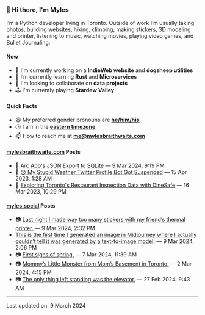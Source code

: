 ### 👋 Hi there, I'm Myles

I’m a Python developer living in Toronto. Outside of work I’m usually taking photos, building websites, hiking, climbing, making stickers, 3D modeling and printer, listening to music, watching movies, playing video games, and Bullet Journaling.

#### Now

-   🔭 I'm currently working on a **IndieWeb website** and **dogsheep utilities**
-   🌱 I’m currently learning **Rust** and **Microservices**
-   👯 I'm looking to collaborate on **data projects**
-   🕹️ I'm currently playing **Stardew Valley**

#### Quick Facts

-   😆 My preferred gender pronouns are **[he/him/his](https://www.mypronouns.org/he-him)**
-   🕒 I am in the **[eastern timezone](https://time.is/Toronto)**
-   📫 How to reach me at **[me@mylesbraithwaite.com](mailto:me@mylesbraithwaite.com)**

<!--
-   🤔 I’m looking for help with ...
-   💬 Ask me about ...
-   ⚡ Fun fact: ...
-->

#### [mylesbraithwaite.com](https://mylesbraithwaite.com/) Posts
<!-- START: BLOG_POSTS -->
-   📝 [Arc App's JSON Export to SQLite](https://mylesbraithwaite.com/arc-apps-json-export-to-sqlite) — 9 Mar 2024, 9:19 PM
-   📝 [😢 My Stupid Weather Twitter Profile Bot Got Suspended](https://mylesbraithwaite.com/my-stupid-weather-twitter-profile-bot-got-suspended) — 15 Apr 2023, 1:28 AM
-   📝 [Exploring Toronto's Restaurant Inspection Data with DineSafe](https://mylesbraithwaite.com/exploring-torontos-restaurant-inspection-data-with-dinesafe) — 16 Mar 2023, 10:29 PM
<!-- END: BLOG_POSTS -->


#### [myles.social](https://myles.social/) Posts
<!-- START: MICROBLOG_POSTS -->
-   📷 [Last night I made way too many stickers with my friend’s thermal printer.](https://myles.social/2024/03/09/last-night-i.html) — 9 Mar 2024, 2:32 PM
-   [This is the first time I generated an image in Midjourney where I actually couldn’t tell it was generated by a text-to-image model.](https://myles.social/2024/03/09/this-is-the.html) — 9 Mar 2024, 2:06 PM
-   📷 [First signs of spring.](https://myles.social/2024/03/07/first-signs-of.html) — 7 Mar 2024, 11:39 AM
-   📷 [Mommy’s Little Monster from Mom’s Basement in Toronto.](https://myles.social/2024/03/02/mommys-little-monster.html) — 2 Mar 2024, 4:15 PM
-   📷 [The only thing left standing was the elevator.](https://myles.social/2024/02/27/the-only-thing.html) — 27 Feb 2024, 9:43 AM
<!-- END: MICROBLOG_POSTS -->

---

<!-- START: LAST_UPDATED_AT -->
Last updated on: 9 March 2024
<!-- END: LAST_UPDATED_AT -->
